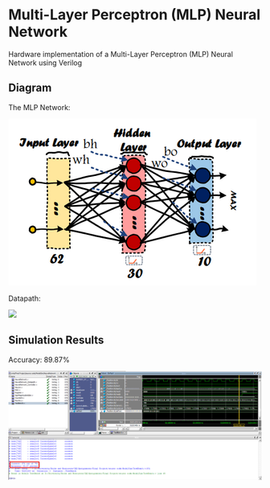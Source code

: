 # Multi-Layer Perceptron (MLP) Neural Network

Hardware implementation of a Multi-Layer Perceptron (MLP) Neural Network using Verilog

## Diagram

The MLP Network:

![](Diagrams/Diagram.png)

Datapath:

![](Diagrams/Datapath.png)

## Simulation Results

Accuracy: 89.87%

![](Diagrams/Simulation%20Result.png)
